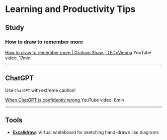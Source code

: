 # Learning and Productivity Tips

## Study

### How to draw to remember more

[How to draw to remember more | Graham Shaw | TEDxVienna](https://www.youtube.com/watch?v=gj3ZnKlHqxI)
YouTube video, 17min

---

## ChatGPT

Use `ChatGPT` with extreme caution!

[When ChatGPT is confidently wrong](https://www.youtube.com/watch?v=ZZoT005p8ko)
YouTube video, 8min

---

## Tools

- [**Excalidraw**](https://excalidraw.com/): Virtual whiteboard for sketching hand-drawn like diagrams